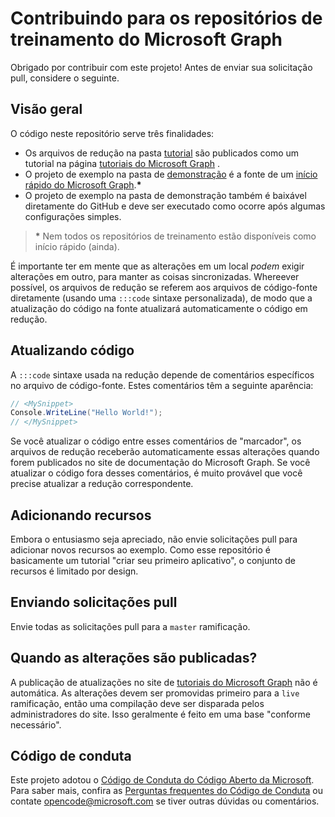 # <a name="contributing-to-microsoft-graph-training-repositories"></a>Contribuindo para os repositórios de treinamento do Microsoft Graph

Obrigado por contribuir com este projeto! Antes de enviar sua solicitação pull, considere o seguinte.

## <a name="overview"></a>Visão geral

O código neste repositório serve três finalidades:

- Os arquivos de redução na pasta [tutorial](/tutorial) são publicados como um tutorial na página [tutoriais do Microsoft Graph](https://docs.microsoft.com/graph/tutorials) .
- O projeto de exemplo na pasta de [demonstração](/demo) é a fonte de um [início rápido do Microsoft Graph](https://developer.microsoft.com/graph/quick-start).**\***
- O projeto de exemplo na pasta de demonstração também é baixável diretamente do GitHub e deve ser executado como ocorre após algumas configurações simples.

> **\*** Nem todos os repositórios de treinamento estão disponíveis como início rápido (ainda).

É importante ter em mente que as alterações em um local *podem* exigir alterações em outro, para manter as coisas sincronizadas. Whereever possível, os arquivos de redução se referem aos arquivos de código-fonte diretamente (usando uma `:::code` sintaxe personalizada), de modo que a atualização do código na fonte atualizará automaticamente o código em redução.

## <a name="updating-code"></a>Atualizando código

A `:::code` sintaxe usada na redução depende de comentários específicos no arquivo de código-fonte. Estes comentários têm a seguinte aparência:

```csharp
// <MySnippet>
Console.WriteLine("Hello World!");
// </MySnippet>
```

Se você atualizar o código entre esses comentários de "marcador", os arquivos de redução receberão automaticamente essas alterações quando forem publicados no site de documentação do Microsoft Graph. Se você atualizar o código fora desses comentários, é muito provável que você precise atualizar a redução correspondente.

## <a name="adding-features"></a>Adicionando recursos

Embora o entusiasmo seja apreciado, não envie solicitações pull para adicionar novos recursos ao exemplo. Como esse repositório é basicamente um tutorial "criar seu primeiro aplicativo", o conjunto de recursos é limitado por design.

## <a name="submitting-pull-requests"></a>Enviando solicitações pull

Envie todas as solicitações pull para a `master` ramificação.

## <a name="when-do-changes-get-published"></a>Quando as alterações são publicadas?

A publicação de atualizações no site de [tutoriais do Microsoft Graph](https://docs.microsoft.com/graph/tutorials) não é automática. As alterações devem ser promovidas primeiro para a `live` ramificação, então uma compilação deve ser disparada pelos administradores do site. Isso geralmente é feito em uma base "conforme necessário".

## <a name="code-of-conduct"></a>Código de conduta

Este projeto adotou o [Código de Conduta do Código Aberto da Microsoft](https://opensource.microsoft.com/codeofconduct/). Para saber mais, confira as [Perguntas frequentes do Código de Conduta](https://opensource.microsoft.com/codeofconduct/faq/) ou contate [opencode@microsoft.com](mailto:opencode@microsoft.com) se tiver outras dúvidas ou comentários.
